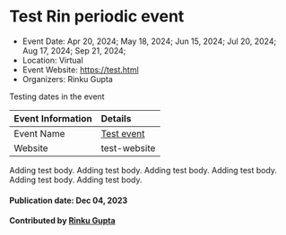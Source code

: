 # Test Rin periodic event 

- Event Date: Apr 20, 2024; May 18, 2024; Jun 15, 2024; Jul 20, 2024; Aug 17, 2024; Sep 21, 2024; 
- Location: Virtual
- Event Website: https://test.html
- Organizers: Rinku Gupta

<!-- deck text start -->
Testing dates in the event
<!-- deck text end -->

Event Information | Details
:--- | :---			   
Event Name | [Test event](test.com)
Website | test-website


Adding test body.
Adding test body.
Adding test body.
Adding test body.
Adding test body.
Adding test body.

#### Publication date: Dec 04, 2023
#### Contributed by [Rinku Gupta](https://github.com/rinkug)

<!---
Publish: yes
Topics: Projects and Organizations, High-Performance Computing (HPC)
--->
